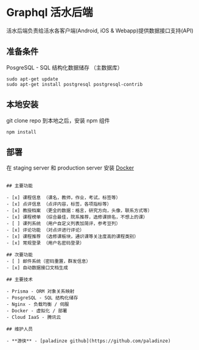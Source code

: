 # Graphql 活水后端

活水后端负责给活水各客户端(Android, iOS & Webapp)提供数据接口支持(API)

## 准备条件

PosgreSQL - SQL 结构化数据储存 （主数据库）

```
sudo apt-get update
sudo apt-get install postgresql postgresql-contrib
```

## 本地安装

git clone repo 到本地之后，安装 npm 组件

```
npm install
```

## 部署

在 staging server 和 production server 安装 [Docker](https://docs.docker.com/engine/installation/linux/docker-ce/ubuntu/)

```

## 主要功能

- [x] 课程信息 （课名，教师，作业，考试，标签等）
- [x] 点评信息 （点评内容，标签，各项指标等）
- [x] 教授档案 （更全的数据：格言，研究方向，头像，联系方式等）
- [x] 课程榜单 （综合最佳，院系推荐，选修课排名，不想上的课）
- [ ] 课列系统 （用户自定义列表加简评，参考豆列）
- [x] 评论功能 （对点评进行评论）
- [x] 课程推荐 （选修课板块，通识课等关注度高的课程类别）
- [x] 常规登录 （用户名密码登录）

## 次要功能
- [ ] 邮件系统（密码重置，群发信息）
- [x] 自动数据接口文档生成

## 主要技术

- Prisma - ORM 对象关系映射
- PosgreSQL - SQL 结构化储存
- Nginx - 负载均衡 / 伺服
- Docker - 虚拟化 / 部署
- Cloud IaaS - 腾讯云

## 维护人员

- **游侠** - [paladinze github](https://github.com/paladinze)
```
